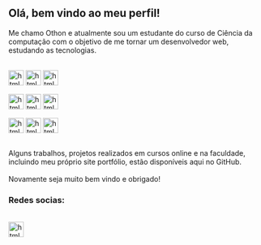 ## Olá, bem vindo ao meu perfil!

<p>
  Me chamo Othon e atualmente sou um estudante do curso de Ciência da computação com o objetivo de me tornar um desenvolvedor web, estudando as tecnologias. 
</p>

<div style="display: inline_block"><br>
  <img align="center" alt="html" height="30"  src="https://img.shields.io/badge/HTML5-E34F26?style=for-the-badge&logo=html5&logoColor=white">  
  <img align="center" alt="html" height="30"  src="https://img.shields.io/badge/CSS3-1572B6?style=for-the-badge&logo=css3&logoColor=white"> 
  <img align="center" alt="html" height="30"  src="https://img.shields.io/badge/JavaScript-323330?style=for-the-badge&logo=javascript&logoColor=F7DF1E"><br><br>
  <img align="center" alt="html" height="30" src="https://img.shields.io/badge/Node.js-43853D?style=for-the-badge&logo=node.js&logoColor=white">
  <img align="center" alt="html" height="30" src="https://img.shields.io/badge/React-20232A?style=for-the-badge&logo=react&logoColor=61DAFB">
  <img align="center" alt="html" height="30"  src="https://img.shields.io/badge/Bootstrap-563D7C?style=for-the-badge&logo=bootstrap&logoColor=white"><br><br>
  <img align="center" alt="html" height="30"  src="https://img.shields.io/badge/jQuery-0769AD?style=for-the-badge&logo=jquery&logoColor=white">
  <img align="center" alt="html" height="30" src="https://img.shields.io/badge/PHP-777BB4?style=for-the-badge&logo=php&logoColor=white">
  <img align="center" alt="html" height="30" src="https://img.shields.io/badge/MySQL-00000F?style=for-the-badge&logo=mysql&logoColor=white">
</div>

<br>

<p>
  Alguns trabalhos, projetos realizados em cursos online e na faculdade, incluindo meu próprio site portfólio, estão disponíveis aqui no GitHub. <br><br>
  Novamente seja muito bem vindo e obrigado!
</p>

### Redes socias:

<div style="display: inline_block"><br>
  <a href="https://www.linkedin.com/in/othon-santos-35531b129/" target="_blank">
    <img align="center" alt="html" height="30"  src="https://img.shields.io/badge/LinkedIn-0077B5?style=for-the-badge&logo=linkedin&logoColor=white">
  </a>
  <!--<a href="https://www.instagram.com/nohto_/" target="_blank">
    <img align="center" alt="html" height="30"  src="https://img.shields.io/badge/Instagram-E4405F?style=for-the-badge&logo=instagram&logoColor=white"> 
  </a> -->
</div>

